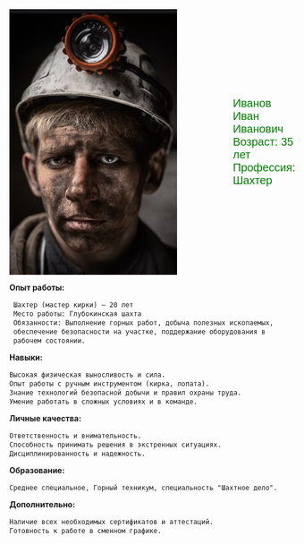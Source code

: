 

<div style="display: flex; align-items: center;">
  <img src="image.png" alt="![alt text](image.png)" width="300" style="margin-right: 100px;">
  <div>
    <p style="font-family: Arial, sans-serif; font-size: 20px; color: green;">
                            Иванов Иван Иванович <br>
                            Возраст: 35 лет <br>
                            Профессия: Шахтер

  </div>
</div>

**Опыт работы:**

     Шахтер (мастер кирки) — 20 лет
     Место работы: Глубокинская шахта
     Обязанности: Выполнение горных работ, добыча полезных ископаемых, 
     обеспечение безопасности на участке, поддержание оборудования в 
     рабочем состоянии.

**Навыки:**

    Высокая физическая выносливость и сила.
    Опыт работы с ручным инструментом (кирка, лопата).
    Знание технологий безопасной добычи и правил охраны труда.
    Умение работать в сложных условиях и в команде.

**Личные качества:**

    Ответственность и внимательность.
    Способность принимать решения в экстренных ситуациях.
    Дисциплинированность и надежность.

**Образование:**

    Среднее специальное, Горный техникум, специальность "Шахтное дело".

**Дополнительно:**

    Наличие всех необходимых сертификатов и аттестаций.
    Готовность к работе в сменном графике.
